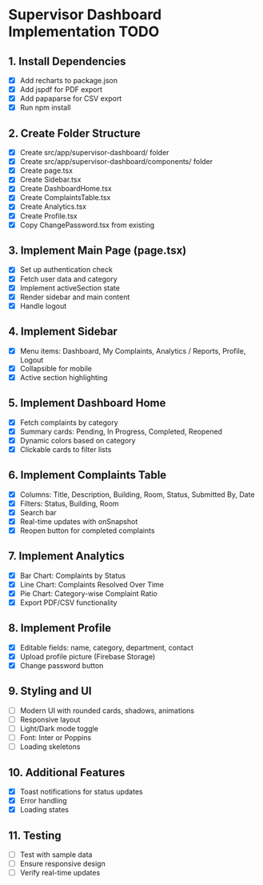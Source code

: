 # Supervisor Dashboard Implementation TODO

## 1. Install Dependencies
- [x] Add recharts to package.json
- [x] Add jspdf for PDF export
- [x] Add papaparse for CSV export
- [x] Run npm install

## 2. Create Folder Structure
- [x] Create src/app/supervisor-dashboard/ folder
- [x] Create src/app/supervisor-dashboard/components/ folder
- [x] Create page.tsx
- [x] Create Sidebar.tsx
- [x] Create DashboardHome.tsx
- [x] Create ComplaintsTable.tsx
- [x] Create Analytics.tsx
- [x] Create Profile.tsx
- [x] Copy ChangePassword.tsx from existing

## 3. Implement Main Page (page.tsx)
- [x] Set up authentication check
- [x] Fetch user data and category
- [x] Implement activeSection state
- [x] Render sidebar and main content
- [x] Handle logout

## 4. Implement Sidebar
- [x] Menu items: Dashboard, My Complaints, Analytics / Reports, Profile, Logout
- [x] Collapsible for mobile
- [x] Active section highlighting

## 5. Implement Dashboard Home
- [x] Fetch complaints by category
- [x] Summary cards: Pending, In Progress, Completed, Reopened
- [x] Dynamic colors based on category
- [x] Clickable cards to filter lists

## 6. Implement Complaints Table
- [x] Columns: Title, Description, Building, Room, Status, Submitted By, Date
- [x] Filters: Status, Building, Room
- [x] Search bar
- [x] Real-time updates with onSnapshot
- [x] Reopen button for completed complaints

## 7. Implement Analytics
- [x] Bar Chart: Complaints by Status
- [x] Line Chart: Complaints Resolved Over Time
- [x] Pie Chart: Category-wise Complaint Ratio
- [x] Export PDF/CSV functionality

## 8. Implement Profile
- [x] Editable fields: name, category, department, contact
- [x] Upload profile picture (Firebase Storage)
- [x] Change password button

## 9. Styling and UI
- [ ] Modern UI with rounded cards, shadows, animations
- [ ] Responsive layout
- [ ] Light/Dark mode toggle
- [ ] Font: Inter or Poppins
- [ ] Loading skeletons

## 10. Additional Features
- [x] Toast notifications for status updates
- [x] Error handling
- [x] Loading states

## 11. Testing
- [ ] Test with sample data
- [ ] Ensure responsive design
- [ ] Verify real-time updates
